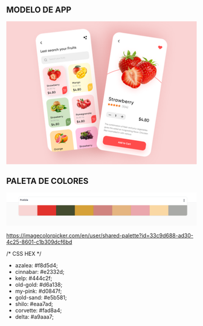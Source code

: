 ## MODELO DE APP

![Modelo de app](./src/public/img/frutas.png)

## PALETA DE COLORES

![Paleta de colores](./src/public/img/Captura%20desde%202024-02-02%2017-04-31.png)

https://imagecolorpicker.com/en/user/shared-palette?id=33c9d688-ad30-4c25-8601-c1b309dcf6bd

/* CSS HEX */
* azalea: #f8d5d4;
* cinnabar: #e2332d;
* kelp: #444c2f;
* old-gold: #d6a138;
* my-pink: #d0847f;
* gold-sand: #e5b581;
* shilo: #eaa7ad;
* corvette: #fad8a4;
* delta: #a9aaa7;